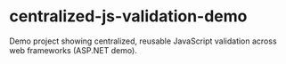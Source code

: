 # centralized-js-validation-demo
Demo project showing centralized, reusable JavaScript validation across web frameworks (ASP.NET demo).
